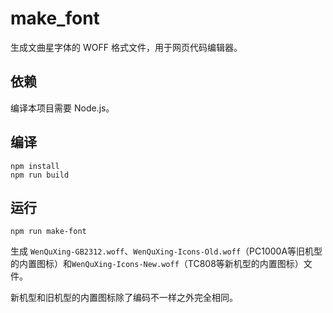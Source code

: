 # make_font

生成文曲星字体的 WOFF 格式文件，用于网页代码编辑器。

## 依赖

编译本项目需要 Node.js。

## 编译

```shell
npm install
npm run build
```

## 运行

```shell
npm run make-font
```

生成 `WenQuXing-GB2312.woff`、`WenQuXing-Icons-Old.woff`（PC1000A等旧机型的内置图标）和`WenQuXing-Icons-New.woff`（TC808等新机型的内置图标）文件。

新机型和旧机型的内置图标除了编码不一样之外完全相同。